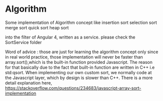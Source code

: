 # Algorithm
Some implementation of Algorithm concept like
insertion sort
selection sort
merge sort
quick sort
heap sort

into the filter of Angular 4, written as a service.
please check the SortService folder

Word of advice : those are just for learning the algorithm concept only since in real
world practice, those implementation will never be faster than
array.sort(),which is the built-in function provided Javascript.
The reason for that basically due to the fact that built-in function
are written in C++ i.e std:qsort. When implementing our own custom sort, we normally code
at the Javascript layer, which by design is slower than C++. There is a more detail explanation here,
https://stackoverflow.com/questions/234683/javascript-array-sort-implementation